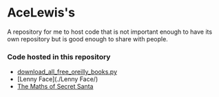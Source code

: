 # AceLewis's 

A repository for me to host code that is not important enough to have its own repository but is good enough to share with people.

### Code hosted in this repository

* [download_all_free_oreilly_books.py](./download-all-free-oreilly-books/)
* [Lenny Face](./Lenny Face/)
* [The Maths of Secret Santa](./The_Maths_of_Secret_Santa/)
